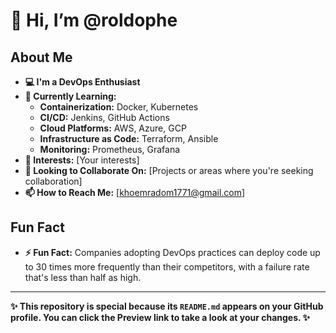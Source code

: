 # 👋 Hi, I’m @roldophe

## About Me
- **💻 I'm a DevOps Enthusiast**
- **🌱 Currently Learning:**
  - **Containerization:** Docker, Kubernetes
  - **CI/CD:** Jenkins, GitHub Actions
  - **Cloud Platforms:** AWS, Azure, GCP
  - **Infrastructure as Code:** Terraform, Ansible
  - **Monitoring:** Prometheus, Grafana
- **👀 Interests:** [Your interests]
- **💞️ Looking to Collaborate On:** [Projects or areas where you're seeking collaboration]
- **📫 How to Reach Me:** [khoemradom1771@gmail.com]

## Fun Fact
- **⚡ Fun Fact:** Companies adopting DevOps practices can deploy code up to 30 times more frequently than their competitors, with a failure rate that's less than half as high.

---
**✨ This repository is special because its `README.md` appears on your GitHub profile. You can click the Preview link to take a look at your changes. ✨**
